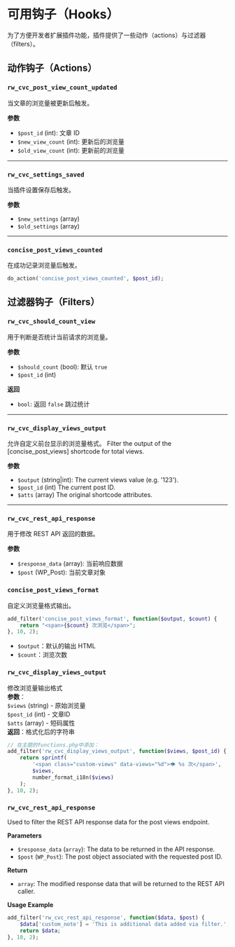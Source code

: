 # 可用钩子（Hooks）

为了方便开发者扩展插件功能，插件提供了一些动作（actions）与过滤器（filters）。

## 动作钩子（Actions）
### `rw_cvc_post_view_count_updated`
当文章的浏览量被更新后触发。

**参数**
- `$post_id` (int): 文章 ID
- `$new_view_count` (int): 更新后的浏览量
- `$old_view_count` (int): 更新前的浏览量

---

### `rw_cvc_settings_saved`
当插件设置保存后触发。

**参数**
- `$new_settings` (array)
- `$old_settings` (array)

---

### `concise_post_views_counted`

在成功记录浏览量后触发。

```php
do_action('concise_post_views_counted', $post_id);
```

## 过滤器钩子（Filters）
### `rw_cvc_should_count_view`
用于判断是否统计当前请求的浏览量。

**参数**
- `$should_count` (bool): 默认 `true`
- `$post_id` (int)

**返回**
- `bool`: 返回 `false` 跳过统计

---

### `rw_cvc_display_views_output`
允许自定义前台显示的浏览量格式。
Filter the output of the [concise_post_views] shortcode for total views.

**参数**
- `$output` (string|int): The current views value (e.g. '123').
- `$post_id` (int) The current post ID.
- `$atts` (array)  The original shortcode attributes.

---

### `rw_cvc_rest_api_response`
用于修改 REST API 返回的数据。

**参数**
- `$response_data` (array): 当前响应数据
- `$post` (WP_Post): 当前文章对象

### `concise_post_views_format`

自定义浏览量格式输出。

```php
add_filter('concise_post_views_format', function($output, $count) {
    return "<span>{$count} 次浏览</span>";
}, 10, 2);
```

- `$output`：默认的输出 HTML
- `$count`：浏览次数

### `rw_cvc_display_views_output`  
  修改浏览量输出格式  
  **参数**：  
  `$views` (string) - 原始浏览量  
  `$post_id` (int) - 文章ID  
  `$atts` (array) - 短码属性  
  **返回**：格式化后的字符串
  
```php
// 在主题的functions.php中添加：
add_filter('rw_cvc_display_views_output', function($views, $post_id) {
    return sprintf(
        '<span class="custom-views" data-views="%d">👁️ %s 次</span>',
        $views,
        number_format_i18n($views)
    );
}, 10, 2);
```

### `rw_cvc_rest_api_response`

Used to filter the REST API response data for the post views endpoint.

**Parameters**  
- `$response_data` (`array`): The data to be returned in the API response.  
- `$post` (`WP_Post`): The post object associated with the requested post ID.

**Return**  
- `array`: The modified response data that will be returned to the REST API caller.

**Usage Example**

```php
add_filter('rw_cvc_rest_api_response', function($data, $post) {
    $data['custom_note'] = 'This is additional data added via filter.';
    return $data;
}, 10, 2);
